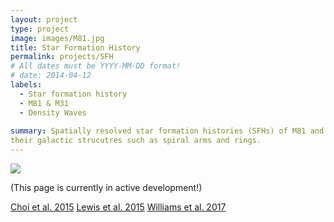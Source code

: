 ```yaml
---
layout: project
type: project
image: images/M81.jpg
title: Star Formation History
permalink: projects/SFH
# All dates must be YYYY-MM-DD format!
# date: 2014-04-12
labels:
  - Star formation history
  - M81 & M31
  - Density Waves
  
summary: Spatially resolved star formation histories (SFHs) of M81 and M31 were measured based on their color-magnitude diagrams constructed from HST imaging data. The measured SFHs allowed us to understand galaxy evolution across cosmic time and the origin of 
their galactic strucutres such as spiral arms and rings. 
---
```


<img class="ui image" src="{{ site.baseurl }}/images/cotton-header.png">

(This page is currently in active development!)

[Choi et al. 2015](http://adsabs.harvard.edu/abs/2015ApJ...810....9C)
[Lewis et al. 2015](http://adsabs.harvard.edu/abs/2015ApJ...805..183L)
[Williams et al. 2017](http://adsabs.harvard.edu/abs/2017ApJ...846..145W)
